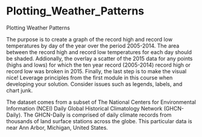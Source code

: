 # Plotting_Weather_Patterns
Plotting Weather Patterns



The purpose is to create a graph of the record high and record low temperatures by day of the year over the period 2005-2014. The area between the record high and record low temperatures for each day should be shaded. Addionally, the overlay a scatter of the 2015 data for any points (highs and lows) for which the ten year record (2005-2014) record high or record low was broken in 2015.
Finally, the last step is to make the visual nice! Leverage principles from the first  module in this course when developing your solution. Consider issues such as legends, labels, and chart junk.

The dataset comes from a subset of The National Centers for Environmental Information (NCEI) Daily Global Historical Climatology Network (GHCN-Daily). The GHCN-Daily is comprised of daily climate records from thousands of land surface stations across the globe.
This particular data is near Ann Arbor, Michigan, United States.
